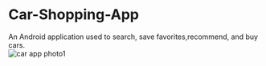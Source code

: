 # Car-Shopping-App

 An Android application used to search, save favorites,recommend, and buy cars.
<br />
![car app photo1](https://user-images.githubusercontent.com/71784734/115339312-c9f64300-a1a4-11eb-9eee-c0bb00ffcae4.png)
